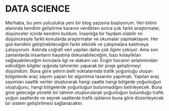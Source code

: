 # DATA SCIENCE

Merhaba, bu yeni yolculukta yeni bir blog yazısına başlıyorum. Veri bilimi alanında kendimi geliştirme kararını verdikten sonra çok farklı araştırmalar, düşünceler içinde kendimi buldum. İnsanlığa bir faydam olabilir mi düşüncesiyle farklı konularda araştırmalar ve okumalar yapmaktayım. Her gün kendimi geliştirebileceğim farklı etkinlik ve çalışmalara katılmaya çalışıyorum. 
Aslında coğrafi veri yapıları daha çok ilgimi çekiyor. Ama son zamanlarda insanların hayatına dokunabileceğim, bazı kolaylıkları sağlayabileceğim konulara ilgi ve alakam var. Engin hocanın anlatımından edindiğim bilgiler ışığında tahminler yaparak bir proje geliştirmeyi düşündüm.  Buna göre şehrin belli noktalarında trafik yoğunluğu oluşan bölgelerde araç sayımı yapan bir algoritma tasarımı yapılmalı. Yapılan araç sayımları saatlik veriler oluşturarak hangi saatte hangi bölgede yoğunluğun oluştuğunu, hangi bölgelerde yoğunluğun bulunmadığını belirleyecek. Buna göre geleceğe yönelik bir tahmin oluşturularak yoğunluğun bulunduğu trafik yoğun saatlerde ve seyrek saatlerde trafik ışıklarını buna göre düzenleyecek bir sistem geliştirilmesi sağlanacaktır. 
